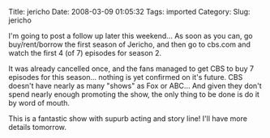 Title: jericho
Date: 2008-03-09 01:05:32
Tags: imported
Category: 
Slug: jericho

I'm going to post a follow up later this weekend...  As soon as you can, go buy/rent/borrow the first season of Jericho, and then go to cbs.com and watch the first 4 (of 7) episodes for season 2.

It was already cancelled once, and the fans managed to get CBS to buy 7 episodes for this season... nothing is yet confirmed on it's future.  CBS doesn't have nearly as many "shows" as Fox or ABC...  And given they don't spend nearly enough promoting the show, the only thing to be done is do it by word of mouth.

This is a fantastic show with supurb acting and story line!  I'll have more details tomorrow.
